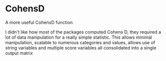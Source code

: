 # CohensD
A more useful CohensD function 

I didn't like how most of the packages computed Cohens D, they required a lot of data manipulation for a really simple statistic. 
This allows minimal manipulation, scalable to numerous categories and values, allows use of string variables and multiple score variables all consolidated into a single output matrix
